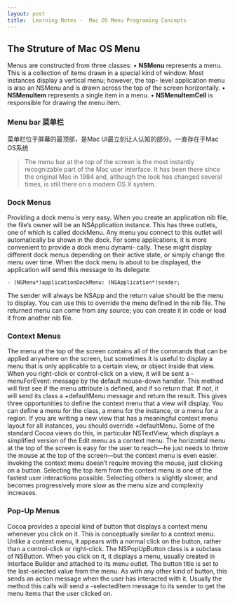 ```yaml
---
layout: post
title:  Learning Notes -  Mac OS Menu Programing Concepts
---
```

## The Struture of Mac OS Menu
Menus are constructed from three classes:• **NSMenu** represents a menu. This is a collection of items drawn in a special kind of window. Most instances display a vertical menu; however, the top- level application menu is also an NSMenu and is drawn across the top of the screen horizontally.• **NSMenuItem** represents a single item in a menu.• **NSMenuItemCell** is responsible for drawing the menu item.

### Menu bar 菜单栏
菜单栏位于屏幕的最顶部，是Mac UI最立刻让人认知的部分。一直存在于Mac OS系统
> The menu bar at the top of the screen is the most instantly recognizable part of the Mac user interface. It has been there since the original Mac in 1984 and, although the look has changed several times, is still there on a modern OS X system. 

### Dock Menus
Providing a dock menu is very easy. When you create an application nib file, the file’s owner will be an NSApplication instance. This has three outlets, one of which is called dockMenu. Any menu you connect to this outlet will automatically be shown in the dock.For some applications, it is more convenient to provide a dock menu dynami- cally. These might display different dock menus depending on their active state, or simply change the menu over time. When the dock menu is about to be displayed, the application will send this message to its delegate:     
```
- (NSMenu*)applicationDockMenu: (NSApplication*)sender;
```The sender will always be NSApp and the return value should be the menu to display. You can use this to override the menu defined in the nib file. The returned menu can come from any source; you can create it in code or load it from another nib file.### Context MenusThe menu at the top of the screen contains all of the commands that can be applied anywhere on the screen, but sometimes it is useful to display a menu that is only applicable to a certain view, or object inside that view. When you right-click or control-click on a view, it will be sent a -menuForEvent: message by the default mouse-down handler.This method will first see if the menu attribute is defined, and if so return that. If not, it will send its class a +defaultMenu message and return the result.This gives three opportunities to define the context menu that a view will display. You can define a menu for the class, a menu for the instance, or a menu for a region. If you are writing a new view that has a meaningful context menu layout for all instances, you should override +defaultMenu. Some of the standard Cocoa views do this, in particular NSTextView, which displays a simplified version of the Edit menu as a context menu.The horizontal menu at the top of the screen is easy for the user to reach—he just needs to throw the mouse at the top of the screen—but the context menu is even easier. Invoking the context menu doesn’t require moving the mouse, just clicking on a button. Selecting the top item from the context menu is one of the fastest user interactions possible. Selecting others is slightly slower, and becomes progressively more slow as the menu size and complexity increases.

### Pop-Up MenusCocoa provides a special kind of button that displays a context menu whenever you click on it. This is conceptually similar to a context menu. Unlike a context menu, it appears with a normal click on the button, rather than a control-click or right-click.The NSPopUpButton class is a subclass of NSButton. When you click on it, it displays a menu, usually created in Interface Builder and attached to its menu outlet. The button title is set to the last-selected value from the menu.As with any other kind of button, this sends an action message when the user has interacted with it. Usually the method this calls will send a -selectedItem message to its sender to get the menu items that the user clicked on.

